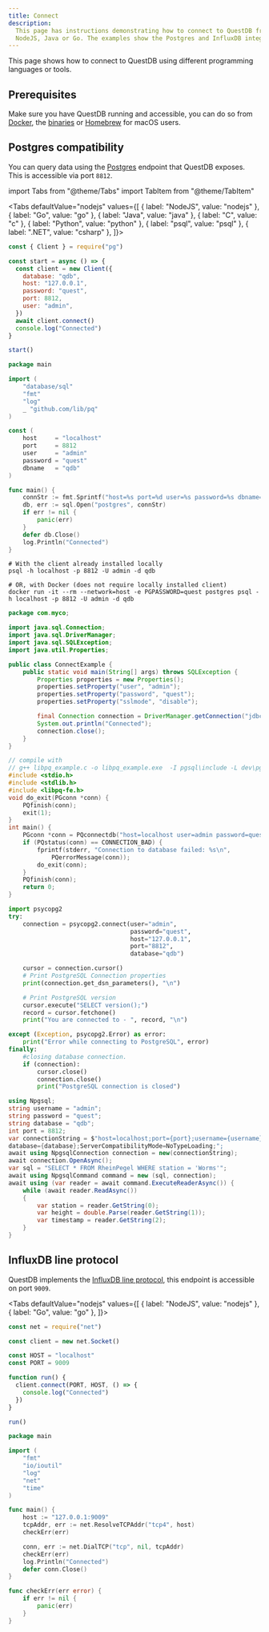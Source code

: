 ```yaml
---
title: Connect
description:
  This page has instructions demonstrating how to connect to QuestDB from
  NodeJS, Java or Go. The examples show the Postgres and InfluxDB integrations.
---
```


This page shows how to connect to QuestDB using different programming languages
or tools.

## Prerequisites

Make sure you have QuestDB running and accessible, you can do so from
[Docker](/docs/get-started/docker/), the [binaries](/docs/get-started/binaries/)
or [Homebrew](/docs/get-started/homebrew/) for macOS users.

## Postgres compatibility

You can query data using the [Postgres](/docs/reference/api/postgres/) endpoint
that QuestDB exposes. This is accessible via port `8812`.

import Tabs from "@theme/Tabs"
import TabItem from "@theme/TabItem"

<Tabs defaultValue="nodejs" values={[
  { label: "NodeJS", value: "nodejs" },
  { label: "Go", value: "go" },
  { label: "Java", value: "java" },
  { label: "C", value: "c" },
  { label: "Python", value: "python" },
  { label: "psql", value: "psql" },
  { label: ".NET", value: "csharp" },
]}>


<TabItem value="nodejs">


```javascript
const { Client } = require("pg")

const start = async () => {
  const client = new Client({
    database: "qdb",
    host: "127.0.0.1",
    password: "quest",
    port: 8812,
    user: "admin",
  })
  await client.connect()
  console.log("Connected")
}

start()
```

</TabItem>


<TabItem value="go">


```go
package main

import (
	"database/sql"
	"fmt"
	"log"
	_ "github.com/lib/pq"
)

const (
	host     = "localhost"
	port     = 8812
	user     = "admin"
	password = "quest"
	dbname   = "qdb"
)

func main() {
	connStr := fmt.Sprintf("host=%s port=%d user=%s password=%s dbname=%s sslmode=disable", host, port, user, password, dbname)
	db, err := sql.Open("postgres", connStr)
	if err != nil {
		panic(err)
	}
	defer db.Close()
	log.Println("Connected")
}
```

</TabItem>


<TabItem value="psql">


```shell
# With the client already installed locally
psql -h localhost -p 8812 -U admin -d qdb

# OR, with Docker (does not require locally installed client)
docker run -it --rm --network=host -e PGPASSWORD=quest postgres psql -h localhost -p 8812 -U admin -d qdb
```

</TabItem>


<TabItem value="java">


```java
package com.myco;

import java.sql.Connection;
import java.sql.DriverManager;
import java.sql.SQLException;
import java.util.Properties;

public class ConnectExample {
    public static void main(String[] args) throws SQLException {
        Properties properties = new Properties();
        properties.setProperty("user", "admin");
        properties.setProperty("password", "quest");
        properties.setProperty("sslmode", "disable");

        final Connection connection = DriverManager.getConnection("jdbc:postgresql://localhost:8812/qdb", properties);
        System.out.println("Connected");
        connection.close();
    }
}
```

</TabItem>


<TabItem value="c">


```c
// compile with
// g++ libpq_example.c -o libpq_example.exe  -I pgsql\include -L dev\pgsql\lib -std=c++17  -lpthread -lpq
#include <stdio.h>
#include <stdlib.h>
#include <libpq-fe.h>
void do_exit(PGconn *conn) {
    PQfinish(conn);
    exit(1);
}
int main() {
    PGconn *conn = PQconnectdb("host=localhost user=admin password=quest port=8812 dbname=testdb");
    if (PQstatus(conn) == CONNECTION_BAD) {
        fprintf(stderr, "Connection to database failed: %s\n",
            PQerrorMessage(conn));
        do_exit(conn);
    }
    PQfinish(conn);
    return 0;
}
```

</TabItem>


<TabItem value="python">


```python
import psycopg2
try:
    connection = psycopg2.connect(user="admin",
                                  password="quest",
                                  host="127.0.0.1",
                                  port="8812",
                                  database="qdb")

    cursor = connection.cursor()
    # Print PostgreSQL Connection properties
    print(connection.get_dsn_parameters(), "\n")

    # Print PostgreSQL version
    cursor.execute("SELECT version();")
    record = cursor.fetchone()
    print("You are connected to - ", record, "\n")

except (Exception, psycopg2.Error) as error:
    print("Error while connecting to PostgreSQL", error)
finally:
    #closing database connection.
    if (connection):
        cursor.close()
        connection.close()
        print("PostgreSQL connection is closed")
```

</TabItem>

<TabItem value="csharp">


```csharp
using Npgsql;
string username = "admin";
string password = "quest";
string database = "qdb";
int port = 8812;
var connectionString = $"host=localhost;port={port};username={username};password={password};
database={database};ServerCompatibilityMode=NoTypeLoading;";
await using NpgsqlConnection connection = new(connectionString);
await connection.OpenAsync();
var sql = "SELECT * FROM RheinPegel WHERE station = 'Worms'";
await using NpgsqlCommand command = new (sql, connection);
await using (var reader = await command.ExecuteReaderAsync()) {
    while (await reader.ReadAsync())
    {
        var station = reader.GetString(0);
        var height = double.Parse(reader.GetString(1));
        var timestamp = reader.GetString(2);
    }
}
```

</TabItem>


</Tabs>


## InfluxDB line protocol

QuestDB implements the [InfluxDB line protocol](/docs/reference/api/influxdb/),
this endpoint is accessible on port `9009`.

<Tabs defaultValue="nodejs" values={[
  { label: "NodeJS", value: "nodejs" },
  { label: "Go", value: "go" },
]}>


<TabItem value="nodejs">


```javascript
const net = require("net")

const client = new net.Socket()

const HOST = "localhost"
const PORT = 9009

function run() {
  client.connect(PORT, HOST, () => {
    console.log("Connected")
  })
}

run()
```

</TabItem>


<TabItem value="go">


```go
package main

import (
	"fmt"
	"io/ioutil"
	"log"
	"net"
	"time"
)

func main() {
	host := "127.0.0.1:9009"
	tcpAddr, err := net.ResolveTCPAddr("tcp4", host)
	checkErr(err)

	conn, err := net.DialTCP("tcp", nil, tcpAddr)
	checkErr(err)
	log.Println("Connected")
	defer conn.Close()
}

func checkErr(err error) {
	if err != nil {
		panic(err)
	}
}
```

</TabItem>


</Tabs>
